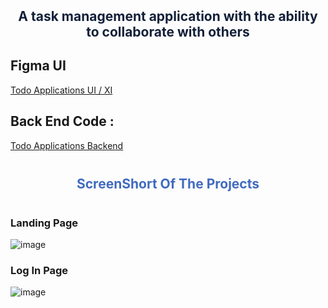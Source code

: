 <h2 align="center" style="margin:10px 0px ; color: #132039 ">
 A task management application with the ability to collaborate with others
</h2>

## Figma UI

[Todo Applications UI / XI](https://www.figma.com/file/t8qolnOAK308vTfE0cLpfd/ToDo-App)

## Back End Code :

[Todo Applications Backend ](https://github.com/BabyDevs/Todo-App.backend)

<h2 align="center" style="margin:40px 0px ; color: #406BBF ">
ScreenShort Of The Projects 
</h2>

### Landing Page

![image](https://user-images.githubusercontent.com/87494463/200159920-3ec601d5-7706-4729-a78d-8c7ad477479b.png)

### Log In Page

![image](https://user-images.githubusercontent.com/87494463/200159933-1aba25b9-ac15-4116-8990-54c801239824.png)
